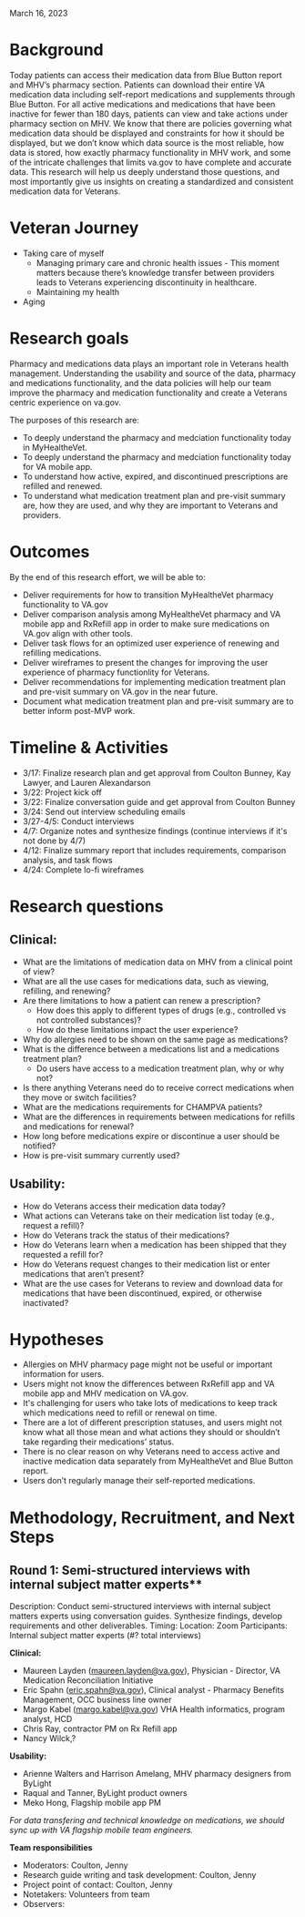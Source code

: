 March 16, 2023

# Background

Today patients can access their medication data from Blue Button report and MHV’s pharmacy section. Patients can download their entire VA medication data including self-report medications and supplements through Blue Button. For all active medications and medications that have been inactive for fewer than 180 days, patients can view and take actions under pharmacy section on MHV. We know that there are policies governing what medication data should be displayed and constraints for how it should be displayed, but we don’t know which data source is the most reliable, how data is stored, how exactly pharmacy functionality in MHV work, and some of the intricate challenges that limits va.gov to have complete and accurate data. This research will help us deeply understand those questions, and most importantly give us insights on creating a standardized and consistent medication data for Veterans.  

# Veteran Journey

* Taking care of myself 
  * Managing primary care and chronic health issues - This moment matters because there’s knowledge transfer between providers leads to Veterans experiencing discontinuity in healthcare.
  * Maintaining my health 
* Aging

# Research goals

Pharmacy and medications data plays an important role in Veterans health management. Understanding the usability and source of the data, pharmacy and medications functionality, and the data policies will help our team improve the pharmacy and medication functionality and create a Veterans centric experience on va.gov.  
 
The purposes of this research are:  
- To deeply understand the pharmacy and medciation functionality today in MyHealtheVet. 
- To deeply understand the pharmacy and medciation functionality today for VA mobile app. 
- To understand how active, expired, and discontinued prescriptions are refilled and renewed. 
- To understand what medication treatment plan and pre-visit summary are, how they are used, and why they are important to Veterans and providers. 

# Outcomes

By the end of this research effort, we will be able to:

- Deliver requirements for how to transition MyHealtheVet pharmacy functionality to VA.gov
- Deliver comparison analysis among MyHealtheVet pharmacy and VA mobile app and RxRefill app in order to make sure medications on VA.gov align with other tools.
- Deliver task flows for an optimized user experience of renewing and refilling medications. 
- Deliver wireframes to present the changes for improving the user experience of pharmacy functionlity for Veterans. 
- Deliver recommendations for implementing medication treatment plan and pre-visit summary on VA.gov in the near future. 
- Document what medication treatment plan and pre-visit summary are to better inform post-MVP work.

# Timeline & Activities 

- 3/17: Finalize research plan and get approval from Coulton Bunney, Kay Lawyer, and Lauren Alexandarson 
- 3/22: Project kick off 
- 3/22: Finalize conversation guide and get approval from Coulton Bunney
- 3/24: Send out interview scheduling emails
- 3/27-4/5: Conduct interviews 
- 4/7: Organize notes and synthesize findings (continue interviews if it's not done by 4/7) 
- 4/12: Finalize summary report that includes requirements, comparison analysis, and task flows 
- 4/24: Complete lo-fi wireframes
 
# Research questions 

## Clinical:
- What are the limitations of medication data on MHV from a clinical point of view? 
- What are all the use cases for medications data, such as viewing, refilling, and renewing?  
- Are there limitations to how a patient can renew a prescription?  
  - How does this apply to different types of drugs (e.g., controlled vs not controlled substances)?  
  - How do these limitations impact the user experience? 
- Why do allergies need to be shown on the same page as medications? 
- What is the difference between a medications list and a medications treatment plan? 
  - Do users have access to a medication treatment plan, why or why not? 
- Is there anything Veterans need do to receive correct medications when they move or switch facilities? 
- What are the medications requirements for CHAMPVA patients?  
- What are the differences in requirements between medications for refills and medications for renewal?  
- How long before medications expire or discontinue a user should be notified? 
- How is pre-visit summary currently used?  

## Usability:
- How do Veterans access their medication data today? 
- What actions can Veterans take on their medication list today (e.g., request a refill)? 
- How do Veterans track the status of their medications? 
- How do Veterans learn when a medication has been shipped that they requested a refill for? 
- How do Veterans request changes to their medication list or enter medications that aren’t present?  
- What are the use cases for Veterans to review and download data for medications that have been discontinued, expired, or otherwise inactivated?

# Hypotheses 

- Allergies on MHV pharmacy page might not be useful or important information for users. 
- Users might not know the differences between RxRefill app and VA mobile app and MHV medication on VA.gov.
- It's challenging for users who take lots of medications to keep track which medications need to refill or renewal on time. 
- There are a lot of different prescription statuses, and users might not know what all those mean and what actions they should or shouldn’t take regarding their medications’ status. 
- There is no clear reason on why Veterans need to access active and inactive medication data separately from MyHealtheVet and Blue Button report. 
- Users don’t regularly manage their self-reported medications.   

# Methodology, Recruitment, and Next Steps

## Round 1: Semi-structured interviews with internal subject matter experts**
Description: Conduct semi-structured interviews with internal subject matters experts using conversation guides. Synthesize findings, develop requirements and other deliverables.
Timing: 
Location: Zoom 
Participants: Internal subject matter experts (#? total interviews)

**Clinical:**
- Maureen Layden (maureen.layden@va.gov), Physician - Director, VA Medication Reconciliation Initiative
- Eric Spahn (eric.spahn@va.gov), Clinical analyst - Pharmacy Benefits Management, OCC business line owner 
- Margo Kabel (margo.kabel@va.gov) VHA Health informatics, program analyst, HCD
- Chris Ray, contractor PM on Rx Refill app
- Nancy Wilck,? 

**Usability:**
- Arienne Walters and Harrison Amelang, MHV pharmacy designers from ByLight
- Raqual and Tanner, ByLight product owners
- Meko Hong, Flagship mobile app PM

*For data transfering and technical knowledge on medications, we should sync up with VA flagship mobile team engineers.*

**Team responsibilities**
- Moderators: Coulton, Jenny
- Research guide writing and task development: Coulton, Jenny
- Project point of contact: Coulton, Jenny 
- Notetakers: Volunteers from team
- Observers: 
